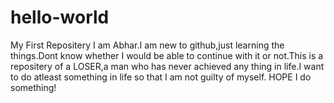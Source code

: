 # hello-world
My First Repositery
I am Abhar.I am new to github,just learning the things.Dont know whether I would be able to continue with it or not.This is a repositery of a LOSER,a man who has never achieved any thing in life.I want to do atleast something in life so that I am not guilty of myself.
                                                    HOPE I do something!
